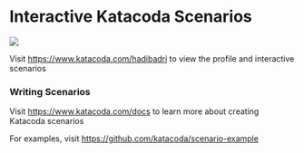 # Interactive Katacoda Scenarios

[![](http://shields.katacoda.com/katacoda/hadibadri/count.svg)](https://www.katacoda.com/hadibadri "Get your profile on Katacoda.com")

Visit https://www.katacoda.com/hadibadri to view the profile and interactive scenarios

### Writing Scenarios
Visit https://www.katacoda.com/docs to learn more about creating Katacoda scenarios

For examples, visit https://github.com/katacoda/scenario-example
